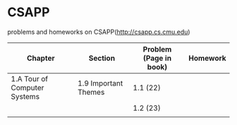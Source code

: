 # CSAPP
problems and homeworks on CSAPP(http://csapp.cs.cmu.edu)

| Chapter                      | Section              | Problem (Page in book) | Homework |
| ---------------------------- | -------------------- | ---------------------- | -------- |
| 1.A Tour of Computer Systems | 1.9 Important Themes | 1.1 (22)               |          |
|                              |                      | 1.2 (23)               |          |
|                              |                      |                        |          |

